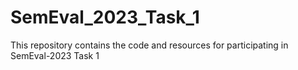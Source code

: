 # SemEval_2023_Task_1
This repository contains the code and resources for participating in SemEval-2023 Task 1
